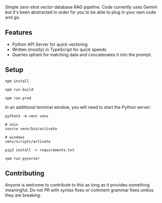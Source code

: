 Simple zero-shot vector database RAG pipeline. Code currently uses Gemini but it's been abstracted in order for you to be able to plug in your own code and go.

## Features
- Python API Server for quick vectoring
- Written (mostly) in TypeScript for quick speeds
- Queries qdrant for matching data and concatenates it into the prompt.

## Setup
```shell
npm install

npm run build

npm run prod
```
In an additional terminal window, you will need to start the Python server:
```shell
python3 -m venv venv

# unix
source venv/bin/activate

# windows
venv/scripts/activate

pip3 install -r requirements.txt

npm run pyserver
```

## Contributing

Anyone is welcome to contribute to this as long as it provides something meaningful. Do not PR with syntax fixes or comment grammar fixes unless they are breaking.